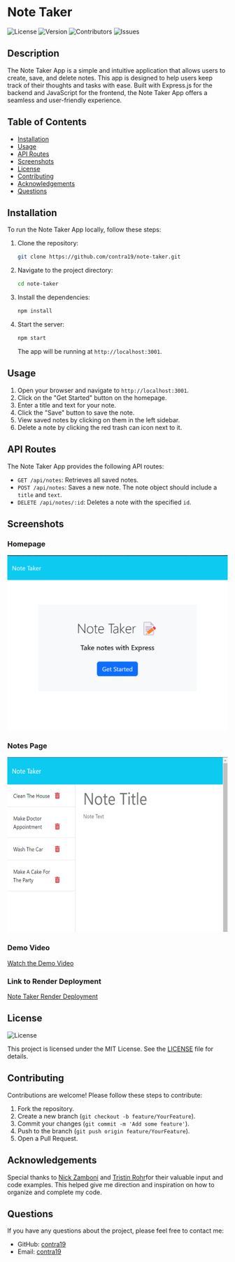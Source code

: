 # Note Taker

![License](https://img.shields.io/github/license/contra19/note-taker)
![Version](https://img.shields.io/github/package-json/v/contra19/note-taker)
![Contributors](https://img.shields.io/github/contributors/contra19/note-taker)
![Issues](https://img.shields.io/github/issues/contra19/note-taker)

## Description

The Note Taker App is a simple and intuitive application that allows users to create, save, and delete notes. This app is designed to help users keep track of their thoughts and tasks with ease. Built with Express.js for the backend and JavaScript for the frontend, the Note Taker App offers a seamless and user-friendly experience.

## Table of Contents

- [Installation](#installation)
- [Usage](#usage)
- [API Routes](#api-routes)
- [Screenshots](#screenshots)
- [License](#license)
- [Contributing](#contributing)
- [Acknowledgements](#acknowledgements)
- [Questions](#questions)

## Installation

To run the Note Taker App locally, follow these steps:

1. Clone the repository:
    ```sh
    git clone https://github.com/contra19/note-taker.git
    ```
2. Navigate to the project directory:
    ```sh
    cd note-taker
    ```
3. Install the dependencies:
    ```sh
    npm install
    ```
4. Start the server:
    ```sh
    npm start
    ```
    The app will be running at `http://localhost:3001`.

## Usage

1. Open your browser and navigate to `http://localhost:3001`.
2. Click on the "Get Started" button on the homepage.
3. Enter a title and text for your note.
4. Click the "Save" button to save the note.
5. View saved notes by clicking on them in the left sidebar.
6. Delete a note by clicking the red trash can icon next to it.

## API Routes

The Note Taker App provides the following API routes:

- `GET /api/notes`: Retrieves all saved notes.
- `POST /api/notes`: Saves a new note. The note object should include a `title` and `text`.
- `DELETE /api/notes/:id`: Deletes a note with the specified `id`.

## Screenshots

### Homepage
<img src="public/assets/Images/homepage.png" alt="Homepage" width="600" height="400">

### Notes Page
<img src="public/assets/Images/notes-page.png" alt="Notes Page" width="600" height="400">

### Demo Video
[Watch the Demo Video](https://drive.google.com/file/d/1zARLnYnl7rJhHGUMmlD4EyIyQuahbugg/view?usp=drive_link)

### Link to Render Deployment
[Note Taker Render Deployment](https://note-taker-3eo2.onrender.com)

## License
![License](https://img.shields.io/github/license/contra19/note-taker)

This project is licensed under the MIT License. See the [LICENSE](LICENSE) file for details.

## Contributing

Contributions are welcome! Please follow these steps to contribute:

1. Fork the repository.
2. Create a new branch (`git checkout -b feature/YourFeature`).
3. Commit your changes (`git commit -m 'Add some feature'`).
4. Push to the branch (`git push origin feature/YourFeature`).
5. Open a Pull Request.

## Acknowledgements

Special thanks to [Nick Zamboni](https://github.com/ndzamboni) and [Tristin Rohr](https://github.com/TristinRohr)for their valuable input and code examples.
This helped give me direction and inspiration on how to organize and complete my code. 

## Questions

If you have any questions about the project, please feel free to contact me:

- GitHub: [contra19](https://github.com/contra19)
- Email: [contra19](mailto:grimwolf@grimwolfstudios.com)
